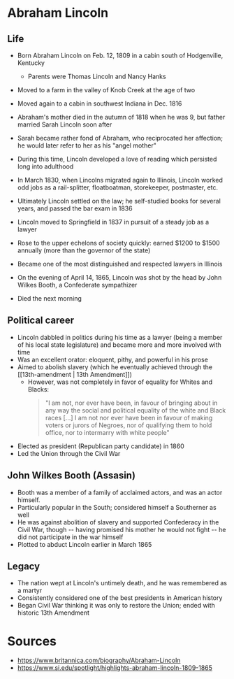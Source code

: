 # Abraham Lincoln

## Life

- Born Abraham Lincoln on Feb. 12, 1809 in a cabin south of Hodgenville, Kentucky
	- Parents were Thomas Lincoln and Nancy Hanks
- Moved to a farm in the valley of Knob Creek at the age of two
- Moved again to a cabin in southwest Indiana in Dec. 1816
- Abraham's mother died in the autumn of 1818 when he was 9, but father married Sarah Lincoln soon after
- Sarah became rather fond of Abraham, who reciprocated her affection; he would later refer to her as his "angel mother"
- During this time, Lincoln developed a love of reading which persisted long into adulthood
  
- In March 1830, when Lincolns migrated again to Illinois, Lincoln worked odd jobs as a rail-splitter, floatboatman, storekeeper, postmaster, etc.
- Ultimately Lincoln settled on the law; he self-studied books for several years, and passed the bar exam in 1836
- Lincoln moved to Springfield in 1837 in pursuit of a steady job as a lawyer
- Rose to the upper echelons of society quickly: earned $1200 to $1500 annually (more than the governor of the state)
- Became one of the most distinguished and respected lawyers in Illinois
  
- On the evening of April 14, 1865, Lincoln was shot by the head by John Wilkes Booth, a Confederate sympathizer 
- Died the next morning

## Political career

- Lincoln dabbled in politics during his time as a lawyer (being a member of his local state legislature) and became more and more involved with time
- Was an excellent orator: eloquent, pithy, and powerful in his prose
- Aimed to abolish slavery (which he eventually achieved through the [[13th-amendment | 13th Amendment]])
	- However, was not completely in favor of equality for Whites and Blacks:
	  > "I am not, nor ever have been, in favour of bringing about in any way the social and political equality of the white and Black races [...] I am not nor ever have been in favour of making voters or jurors of Negroes, nor of qualifying them to hold office, nor to intermarry with white people"
- Elected as president (Republican party candidate) in 1860
- Led the Union through the Civil War

## John Wilkes Booth (Assasin)

- Booth was a member of a family of acclaimed actors, and was an actor himself.
- Particularly popular in the South; considered himself a Southerner as well
- He was against abolition of slavery and supported Confederacy in the Civil War, though -- having promised his mother he would not fight -- he did not participate in the war himself
- Plotted to abduct Lincoln earlier in March 1865

## Legacy

- The nation wept at Lincoln's untimely death, and he was remembered as a martyr
- Consistently considered one of the best presidents in American history
- Began Civil War thinking it was only to restore the Union; ended with historic 13th Amendment

# Sources

- https://www.britannica.com/biography/Abraham-Lincoln
- https://www.si.edu/spotlight/highlights-abraham-lincoln-1809-1865